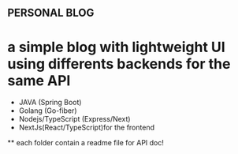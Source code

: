 ## PERSONAL BLOG

# a simple blog with lightweight UI using differents backends for the same API

- JAVA (Spring Boot)
- Golang (Go-fiber)
- Nodejs/TypeScript (Express/Next)
- NextJs(React/TypeScript)for the frontend

\*\* each folder contain a readme file for API doc!
